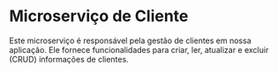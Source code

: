 # Microserviço de Cliente

Este microserviço é responsável pela gestão de clientes em nossa aplicação. Ele fornece funcionalidades para criar, ler, atualizar e excluir (CRUD) informações de clientes.
